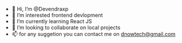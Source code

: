 - 👋 Hi, I’m @Devendraxp
- 👀 I’m interested frontend devlopment
- 🌱 I’m currently learning React JS
- 💞️ I’m looking to collaborate on local projects
- 📫 for any suggetion you can contact me on dnowtech@gmail.com



<!---
Devendraxp/Devendraxp is a ✨ special ✨ repository because its `README.md` (this file) appears on your GitHub profile.
You can click the Preview link to take a look at your changes.
--->
